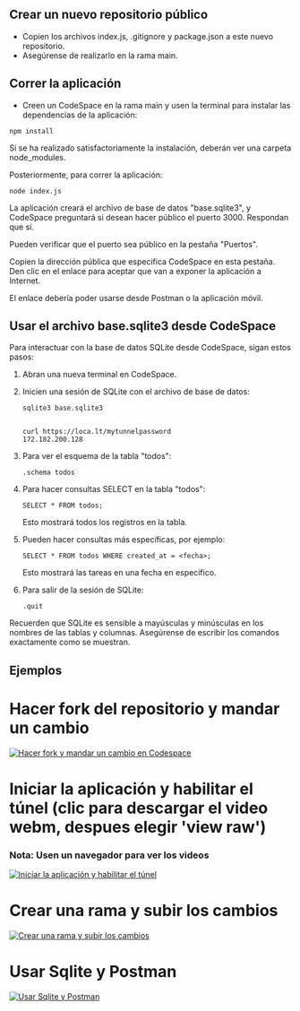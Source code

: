 ## Crear un nuevo repositorio público

* Copien los archivos index.js, .gitignore y package.json a este nuevo repositorio.
* Asegúrense de realizarlo en la rama main.

## Correr la aplicación 
* Creen un CodeSpace en la rama main y usen la terminal para instalar las dependencias de la aplicación:
```
npm install
```
Si se ha realizado satisfactoriamente la instalación, deberán ver una carpeta node_modules.

Posteriormente, para correr la aplicación:
```
node index.js
```

La aplicación creará el archivo de base de datos "base.sqlite3", y CodeSpace preguntará si desean hacer público el puerto 3000. Respondan que sí.

Pueden verificar que el puerto sea público en la pestaña "Puertos".

Copien la dirección pública que especifica CodeSpace en esta pestaña. Den clic en el enlace para aceptar que van a exponer la aplicación a Internet. 

El enlace debería poder usarse desde Postman o la aplicación móvil.

## Usar el archivo base.sqlite3 desde CodeSpace

Para interactuar con la base de datos SQLite desde CodeSpace, sigan estos pasos:

1. Abran una nueva terminal en CodeSpace.

2. Inicien una sesión de SQLite con el archivo de base de datos:
   ```
   sqlite3 base.sqlite3


   curl https://loca.lt/mytunnelpassword
   172.182.200.128
   ```

3. Para ver el esquema de la tabla "todos":
   ```
   .schema todos
   ```

4. Para hacer consultas SELECT en la tabla "todos":
   ```
   SELECT * FROM todos;
   ```
   Esto mostrará todos los registros en la tabla.

5. Pueden hacer consultas más específicas, por ejemplo:
   ```
   SELECT * FROM todos WHERE created_at = <fecha>;
   ```
   Esto mostrará las tareas en una fecha en específico.

6. Para salir de la sesión de SQLite:
   ```
   .quit
   ```

Recuerden que SQLite es sensible a mayúsculas y minúsculas en los nombres de las tablas y columnas. Asegúrense de escribir los comandos exactamente como se muestran.

## Ejemplos

# Hacer fork del repositorio y mandar un cambio
[![Hacer fork y mandar un cambio en Codespace](assets/fork.gif)](assets/fork.webm)

# Iniciar la aplicación y habilitar el túnel (clic para descargar el video webm, despues elegir 'view raw')
### Nota: Usen un navegador para ver los videos
[![Iniciar la aplicación y habilitar el túnel](assets/iniciar.gif)](assets/iniciar.webm)

# Crear una rama y subir los cambios
[![Crear una rama y subir los cambios](assets/subir_cambio.gif)](assets/subir_cambio.webm)

# Usar Sqlite y Postman 
[![Usar Sqlite y Postman](assets/insercion.gif)](assets/insercion.webm)
